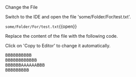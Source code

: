 Change the File


Switch to the IDE and open the file 'some/Folder/For/test.txt'.

`some/Folder/For/test.txt`{{open}}



Replace the content of the file with the following code.


Click on 'Copy to Editor' to change it automatically.

<pre class="file" data-filename="some/Folder/For/test.txt" data-target="replace" data-marker="">
BBBBBBBBBB
BBBBBBBBBBBB
BBBBBBAAAAAABBB
BBBBBBBBB</pre>

